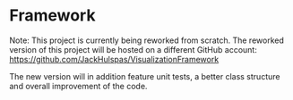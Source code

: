 # Framework

Note: This project is currently being reworked from scratch. 
The reworked version of this project will be hosted on a different GitHub account: https://github.com/JackHulspas/VisualizationFramework

The new version will in addition feature unit tests, a better class structure and overall improvement of the code.

